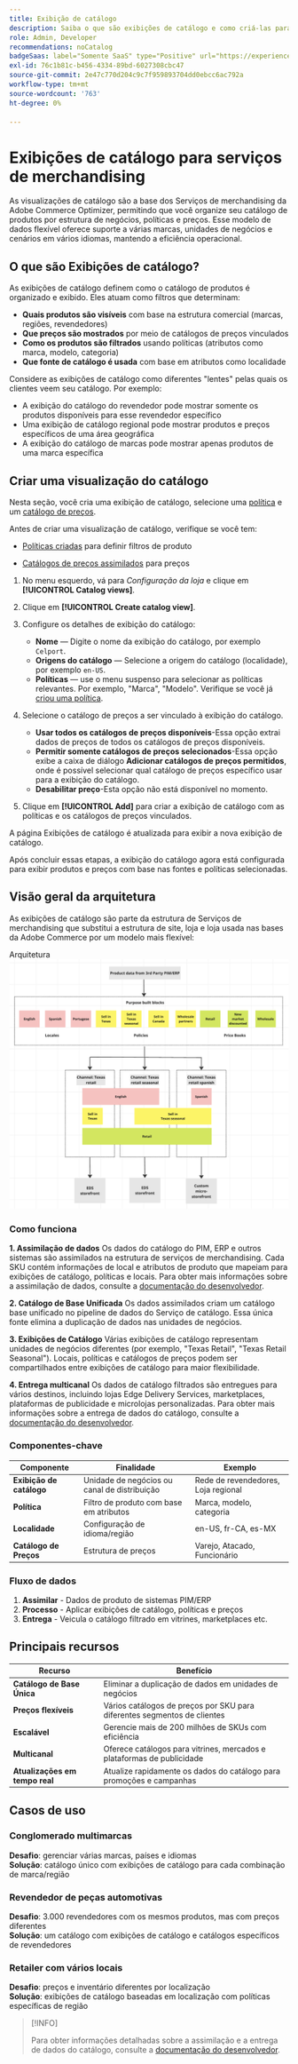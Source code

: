 ```yaml
---
title: Exibição de catálogo
description: Saiba o que são exibições de catálogo e como criá-las para organizar o catálogo de produtos por estrutura de negócios, políticas e preços.
role: Admin, Developer
recommendations: noCatalog
badgeSaas: label="Somente SaaS" type="Positive" url="https://experienceleague.adobe.com/en/docs/commerce/user-guides/product-solutions" tooltip="Aplicável somente a projetos do Adobe Commerce as a Cloud Service e do Adobe Commerce Optimizer (infraestrutura SaaS gerenciada pela Adobe)."
exl-id: 76c1b81c-b456-4334-89bd-6027308cbc47
source-git-commit: 2e47c770d204c9c7f959893704dd0ebcc6ac792a
workflow-type: tm+mt
source-wordcount: '763'
ht-degree: 0%

---
```



# Exibições de catálogo para serviços de merchandising

As visualizações de catálogo são a base dos Serviços de merchandising da Adobe Commerce Optimizer, permitindo que você organize seu catálogo de produtos por estrutura de negócios, políticas e preços. Esse modelo de dados flexível oferece suporte a várias marcas, unidades de negócios e cenários em vários idiomas, mantendo a eficiência operacional.

## O que são Exibições de catálogo?

As exibições de catálogo definem como o catálogo de produtos é organizado e exibido. Eles atuam como filtros que determinam:

- **Quais produtos são visíveis** com base na estrutura comercial (marcas, regiões, revendedores)
- **Que preços são mostrados** por meio de catálogos de preços vinculados
- **Como os produtos são filtrados** usando políticas (atributos como marca, modelo, categoria)
- **Que fonte de catálogo é usada** com base em atributos como localidade

Considere as exibições de catálogo como diferentes &quot;lentes&quot; pelas quais os clientes veem seu catálogo. Por exemplo:

- A exibição do catálogo do revendedor pode mostrar somente os produtos disponíveis para esse revendedor específico
- Uma exibição de catálogo regional pode mostrar produtos e preços específicos de uma área geográfica
- A exibição do catálogo de marcas pode mostrar apenas produtos de uma marca específica

## Criar uma visualização do catálogo

Nesta seção, você cria uma exibição de catálogo, selecione uma [política](policies.md) e um [catálogo de preços](pricebooks.md).

Antes de criar uma visualização de catálogo, verifique se você tem:

- [Políticas criadas](policies.md) para definir filtros de produto

- [Catálogos de preços assimilados](pricebooks.md) para preços

1. No menu esquerdo, vá para _Configuração da loja_ e clique em **[!UICONTROL Catalog views]**.

1. Clique em **[!UICONTROL Create catalog view]**. &#x200B;

1. Configure os detalhes de exibição do catálogo:

   - **Nome** — Digite o nome da exibição do catálogo, por exemplo `Celport`. &#x200B;
   - **Origens do catálogo** — Selecione a origem do catálogo (localidade), por exemplo `en-US`.
   - **Políticas** — use o menu suspenso para selecionar as políticas relevantes. Por exemplo, &quot;Marca&quot;, &quot;Modelo&quot;. &#x200B;Verifique se você já [criou uma política](policies.md).

1. Selecione o catálogo de preços a ser vinculado à exibição do catálogo.

   - **Usar todos os catálogos de preços disponíveis**-Essa opção extrai dados de preços de todos os catálogos de preços disponíveis.
   - **Permitir somente catálogos de preços selecionados**-Essa opção exibe a caixa de diálogo **Adicionar catálogos de preços permitidos**, onde é possível selecionar qual catálogo de preços específico usar para a exibição do catálogo.
   - **Desabilitar preço**-Esta opção não está disponível no momento.

1. Clique em **[!UICONTROL Add]** para criar a exibição de catálogo com as políticas e os catálogos de preços vinculados.

A página Exibições de catálogo é atualizada para exibir a nova exibição de catálogo.&#x200B;

Após concluir essas etapas, a exibição do catálogo agora está configurada para exibir produtos e preços com base nas fontes e políticas selecionadas.

## Visão geral da arquitetura

As exibições de catálogo são parte da estrutura de Serviços de merchandising que substitui a estrutura de site, loja e loja usada nas bases da Adobe Commerce por um modelo mais flexível:

Arquitetura ![[!DNL Merchandising Services]](../assets/merchandising-svcs-architecture.png)

### Como funciona

**1. Assimilação de dados**
Os dados do catálogo do PIM, ERP e outros sistemas são assimilados na estrutura de serviços de merchandising. Cada SKU contém informações de local e atributos de produto que mapeiam para exibições de catálogo, políticas e locais. Para obter mais informações sobre a assimilação de dados, consulte a [documentação do desenvolvedor](https://developer.adobe.com/commerce/services/optimizer/).

**2. Catálogo de Base Unificada**
Os dados assimilados criam um catálogo base unificado no pipeline de dados do Serviço de catálogo. Essa única fonte elimina a duplicação de dados nas unidades de negócios.

**3. Exibições de Catálogo**
Várias exibições de catálogo representam unidades de negócios diferentes (por exemplo, &quot;Texas Retail&quot;, &quot;Texas Retail Seasonal&quot;). Locais, políticas e catálogos de preços podem ser compartilhados entre exibições de catálogo para maior flexibilidade.

**4. Entrega multicanal**
Os dados de catálogo filtrados são entregues para vários destinos, incluindo lojas Edge Delivery Services, marketplaces, plataformas de publicidade e microlojas personalizadas. Para obter mais informações sobre a entrega de dados do catálogo, consulte a [documentação do desenvolvedor](https://developer.adobe.com/commerce/services/optimizer/).

### Componentes-chave

| Componente | Finalidade | Exemplo |
|---|---|---|
| **Exibição de catálogo** | Unidade de negócios ou canal de distribuição | Rede de revendedores, Loja regional |
| **Política** | Filtro de produto com base em atributos | Marca, modelo, categoria |
| **Localidade** | Configuração de idioma/região | en-US, fr-CA, es-MX |
| **Catálogo de Preços** | Estrutura de preços | Varejo, Atacado, Funcionário |

### Fluxo de dados

1. **Assimilar** - Dados de produto de sistemas PIM/ERP
2. **Processo** - Aplicar exibições de catálogo, políticas e preços
3. **Entrega** - Veicula o catálogo filtrado em vitrines, marketplaces etc.

## Principais recursos

| Recurso | Benefício |
|---|---|
| **Catálogo de Base Única** | Eliminar a duplicação de dados em unidades de negócios |
| **Preços flexíveis** | Vários catálogos de preços por SKU para diferentes segmentos de clientes |
| **Escalável** | Gerencie mais de 200 milhões de SKUs com eficiência |
| **Multicanal** | Oferece catálogos para vitrines, mercados e plataformas de publicidade |
| **Atualizações em tempo real** | Atualize rapidamente os dados do catálogo para promoções e campanhas |

## Casos de uso

### Conglomerado multimarcas

**Desafio**: gerenciar várias marcas, países e idiomas<br>
**Solução**: catálogo único com exibições de catálogo para cada combinação de marca/região

### Revendedor de peças automotivas

**Desafio**: 3.000 revendedores com os mesmos produtos, mas com preços diferentes<br>
**Solução**: um catálogo com exibições de catálogo e catálogos específicos de revendedores

### Retailer com vários locais

**Desafio**: preços e inventário diferentes por localização<br>
**Solução**: exibições de catálogo baseadas em localização com políticas específicas de região

>[!INFO]
>
>Para obter informações detalhadas sobre a assimilação e a entrega de dados do catálogo, consulte a [documentação do desenvolvedor](https://developer.adobe.com/commerce/services/optimizer/).
